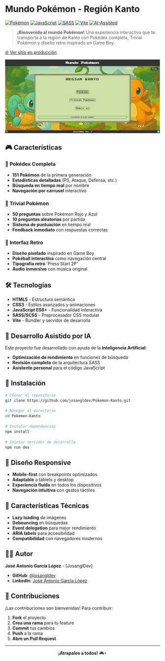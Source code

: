# Mundo Pokémon - Región Kanto

[![Pokémon](https://img.shields.io/badge/Pokémon-Kanto-red)](https://github.com/josangldev/Pokemon-Kanto)
[![JavaScript](https://img.shields.io/badge/JavaScript-ES6+-yellow)](https://developer.mozilla.org/en-US/docs/Web/JavaScript)
[![SASS](https://img.shields.io/badge/SASS-Styled-blue)](https://sass-lang.com/)
[![Vite](https://img.shields.io/badge/Vite-Build%20Tool-purple)](https://vitejs.dev/)
[![AI-Assisted](https://img.shields.io/badge/AI-Assisted%20Development-orange)](https://openai.com/)

> **¡Bienvenido al mundo Pokémon!** Una experiencia interactiva que te transporta a la región de Kanto con Pokédex completa, Trivial Pokémon y diseño retro inspirado en Game Boy.

[🌐 Ver sitio en producción](https://pokemon-kanto.vercel.app/)

![Página Principal](docs/screen-main.png)

## 🎮 Características

### 📖 **Pokédex Completa**
- **151 Pokémon** de la primera generación
- **Estadísticas detalladas** (PS, Ataque, Defensa, etc.)
- **Búsqueda en tiempo real** por nombre
- **Navegación por carrusel** interactivo

### 🧠 **Trivial Pokémon**
- **50 preguntas** sobre Pokémon Rojo y Azul
- **10 preguntas aleatorias** por partida
- **Sistema de puntuación** en tiempo real
- **Feedback inmediato** con respuestas correctas

### 🎯 **Interfaz Retro**
- **Diseño pixelado** inspirado en Game Boy
- **Pokéball interactiva** como navegación central
- **Tipografía retro** 'Press Start 2P'
- **Audio inmersivo** con música original

## 🛠️ Tecnologías

- **HTML5** - Estructura semántica
- **CSS3** - Estilos avanzados y animaciones
- **JavaScript ES6+** - Funcionalidad interactiva
- **SASS/SCSS** - Preprocesador CSS modular
- **Vite** - Bundler y servidor de desarrollo

## 🤖 Desarrollo Asistido por IA

Este proyecto fue desarrollado con ayuda de la **Inteligencia Artificial**:

- **Optimización de rendimiento** en funciones de búsqueda
- **Revisión completa** de la arquitectura SASS
- **Asistente personal** para el código JavaScript


## 🚀 Instalación

```bash
# Clonar el repositorio
git clone https://github.com/josangldev/Pokemon-Kanto.git

# Navegar al directorio
cd Pokemon-Kanto

# Instalar dependencias
npm install

# Iniciar servidor de desarrollo
npm run dev
```

## 📱 Diseño Responsive

- **Mobile-first** con breakpoints optimizados
- **Adaptable** a tablets y desktop
- **Experiencia fluida** en todos los dispositivos
- **Navegación intuitiva** con gestos táctiles

## 🎨 Características Técnicas

- **Lazy loading** de imágenes
- **Debouncing** en búsquedas
- **Event delegation** para mejor rendimiento
- **ARIA labels** para accesibilidad
- **Compatibilidad** con navegadores modernos

## 👨‍💻 Autor

**José Antonio García López** - [JosanglDev]

- **GitHub**: [@josangldev](https://github.com/josangldev)
- **LinkedIn**: [José Antonio García López](https://www.linkedin.com/in/jos%C3%A9-antonio-garc%C3%ADa-l%C3%B3pez-4ba263347/)

## 🤝 Contribuciones

¡Las contribuciones son bienvenidas! Para contribuir:

1. **Fork** el proyecto
2. **Crea una rama** para tu feature
3. **Commit** tus cambios
4. **Push** a la rama
5. **Abre un Pull Request**

---

<div align="center">

**¡Atrapalos a todos!** 🎮⚡

</div> 
